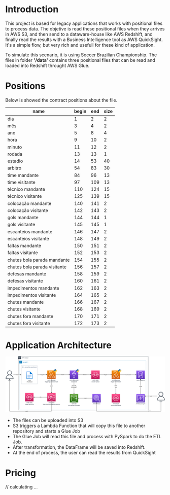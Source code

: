 # **Introduction**

This project is based for legacy applications that works with positional files to process data.
The objetive is read these positional files when they arrives in AWS S3, and then send to a dataware-house like AWS Redshift, and finally read the results with a Business Intelligence tool as AWS QuickSight.
It's a simple flow, but very rich and usefull for these kind of application.

To simulate this scenario, it is using Soccer Brazilian Championship. The files in folder **'/data'** contains three positional files that can be read and loaded into Redshift throught AWS Glue.

# **Positions**

Below is showed the contract positions about the file.

|name|begin|end|size|
| ------------ | ------------ | ------------ | ------------ |
|dia|1|2|2|
|mês|3|4|2|
|ano|5|8|4|
|hora|9|10|2|
|minuto|11|12|2|
|rodada|13|13|1|
|estadio|14|53|40|
|arbitro|54|83|30|
|time mandante|84|96|13|
|time visitante|97|109|13|
|técnico mandante|110|124|15|
|técnico visitante|125|139|15|
|colocação mandante|140|141|2|
|colocação visitante|142|143|2|
|gols mandante|144|144|1|
|gols visitante|145|145|1|
|escanteios mandante|146|147|2|
|escanteios visitante|148|149|2|
|faltas mandante|150|151|2|
|faltas visitante|152|153|2|
|chutes bola parada mandante|154|155|2|
|chutes bola parada visitante|156|157|2|
|defesas mandante|158|159|2|
|defesas visitante|160|161|2|
|impedimentos mandante|162|163|2|
|impedimentos visitante|164|165|2|
|chutes mandante|166|167|2|
|chutes visitante|168|169|2|
|chutes fora mandante|170|171|2|
|chutes fora visitante|172|173|2|


# **Application Architecture**

![alt text](https://github.com/markoshlima/positional-file-process/blob/main/docs/Architecture%20Application.png?raw=true)

- The files can be uploaded into S3
- S3 triggers a Lambda Function that will copy this file to another repository and starts a Glue Job
- The Glue Job will read this file and process with PySpark to do the ETL Job.
- After transformation, the DataFrame will be saved into Redshift.
- At the end of process, the user can read the results from QuickSight

# **Pricing**

// calculating ...